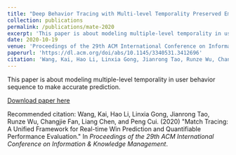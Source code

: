 ```yaml
---
title: "Deep Behavior Tracing with Multi-level Temporality Preserved Embedding"
collection: publications
permalink: /publications/mate-2020
excerpt: 'This paper is about modeling multiple-level temporality in user behavior sequence to make accurate prediction.'
date: 2020-10-19
venue: 'Proceedings of the 29th ACM International Conference on Information & Knowledge Management (CIKM`2020)'
paperurl: 'https://dl.acm.org/doi/abs/10.1145/3340531.3412696'
citation: 'Wang, Kai, Hao Li, Linxia Gong, Jianrong Tao, Runze Wu, Changjie Fan, Liang Chen, and Peng Cui. &quot;Match Tracing: A Unified Framework for Real-time Win Prediction and Quantifiable Performance Evaluation.&quot; In <i>Proceedings of the 29th ACM International Conference on Information & Knowledge Management</i>, pp. 2781-2788. 2020.'
---
```

This paper is about modeling multiple-level temporality in user behavior sequence to make accurate prediction.

[Download paper here](https://nos.netease.com/mg-file/mg/neteasegamecampus/art_works/20200812/202008122020238606.pdf)

Recommended citation: Wang, Kai, Hao Li, Linxia Gong, Jianrong Tao, Runze Wu, Changjie Fan, Liang Chen, and Peng Cui. (2020) &quot;Match Tracing: A Unified Framework for Real-time Win Prediction and Quantifiable Performance Evaluation.&quot; In <i>Proceedings of the 29th ACM International Conference on Information & Knowledge Management</i>.